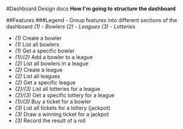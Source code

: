 #Dashboard Design docs
**How I'm going to structure the dashboard**

##Features
###Legend - Group features into different sections of the dashboard
*(1) - Bowlers*
*(2) - Leagues*
*(3) - Lotteries*
+ *(1)* Create a bowler
+ *(1)* List all bowlers
+ *(1)* Get a specific bowler
+ *(1)/(2)* Add a bowler to a league
+ *(2)* List all bowlers in a league
+ *(2)* Create a league
+ *(2)* List all leagues
+ *(2)* Get a specific league
+ *(2)/(3)* List all lotteries for a league
+ *(2)/(3)* Get a specific lottery for a league
+ *(1)/(3)* Buy a ticket for a bowler
+ *(3)* List all tickets for a lottery (jackpot)
+ *(3)* Draw a winning ticket for a jackpot
+ *(3)* Record the result of a roll